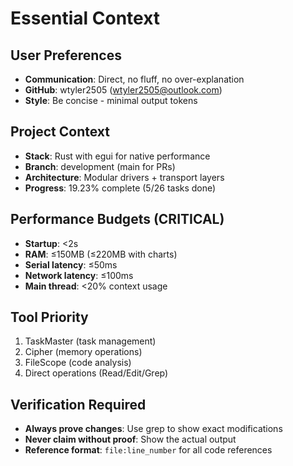 # Essential Context

## User Preferences
- **Communication**: Direct, no fluff, no over-explanation
- **GitHub**: wtyler2505 (wtyler2505@outlook.com)
- **Style**: Be concise - minimal output tokens

## Project Context
- **Stack**: Rust with egui for native performance
- **Branch**: development (main for PRs)
- **Architecture**: Modular drivers + transport layers
- **Progress**: 19.23% complete (5/26 tasks done)

## Performance Budgets (CRITICAL)
- **Startup**: <2s
- **RAM**: ≤150MB (≤220MB with charts)
- **Serial latency**: ≤50ms
- **Network latency**: ≤100ms
- **Main thread**: <20% context usage

## Tool Priority
1. TaskMaster (task management)
2. Cipher (memory operations)
3. FileScope (code analysis)
4. Direct operations (Read/Edit/Grep)

## Verification Required
- **Always prove changes**: Use grep to show exact modifications
- **Never claim without proof**: Show the actual output
- **Reference format**: `file:line_number` for all code references